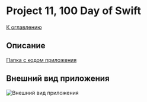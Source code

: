 #  Project 11, 100 Day of Swift
[К оглавлению](/README.md)
      
## Описание       
[Папка с кодом приложения](/100DayOfSwift/Project11)

## Внешний вид приложения

![Внешний вид приложения](./demonstration.gif)